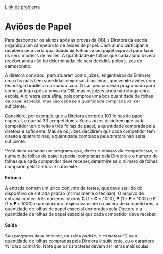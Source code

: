 [Link do problema](https://www.beecrowd.com.br/judge/problems/view/2339)
# Aviões de Papel
Para descontrair os alunos após as provas da OBI, a Diretora da escola organizou um campeonato de aviões de papel. Cada aluno participante receberá uma certa quantidade de folhas de um papel especial para fazer os seus modelos de aviões. A quantidade de folhas que cada aluno deverá receber ainda não foi determinada: ela será decidida pelos juízes do campeonato.

A diretora convidou, para atuarem como juízes, engenheiros da Embraer, uma das mais bem sucedidas empresas brasileiras, que vende aviões com tecnologia brasileira no mundo todo. O campeonato está programado para começar logo após a prova da OBI, mas os juízes ainda não chegaram à escola. A diretora está aflita, pois comprou uma boa quantidade de folhas de papel especial, mas não sabe se a quantidade comprada vai ser suficiente.

Considere, por exemplo, que a Diretora comprou 100 folhas de papel especial, e que há 33 competidores. Se os juízes decidirem que cada competidor tem direito a três folhas de papel, a quantidade comprada pela diretora é suficiente. Mas se os juízes decidirem que cada competidor tem direito a quatro folhas, a quantidade comprada pela diretora não seria suficiente.

Você deve escrever um programa que, dados o número de competidores, o número de folhas de papel especial compradas pela Diretora e o número de folhas que cada competidor deve receber, determine se o número de folhas comprado pela Diretora é suficiente.

#### Entrada
A entrada contém um único conjunto de testes, que deve ser lido do dispositivo de entrada padrão (normalmente o teclado). O arquivo de entrada contém três números inteiros **C** (1 ≤ **C** ≤ 1000), **P** (1 ≤ **P** ≤ 1000) e **F** (1 ≤ **F** ≤ 1000) representando respectivamente o número de competidores, a quantidade de folhas de papel especial compradas pela Diretora e a quantidade de folhas de papel especial que cada competidor deve receber.

#### Saída
Seu programa deve imprimir, na saída padrão, o caractere ‘S’ se a quantidade de folhas compradas pela Diretora é suficiente, ou o caractere ‘N’ caso contrário. Note que os caracteres devem ser letras maiúsculas.